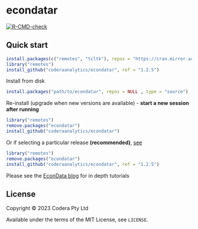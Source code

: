 # econdatar
<!-- badges: start -->
[![R-CMD-check](https://github.com/coderaanalytics/econdatar/actions/workflows/check-standard.yaml/badge.svg)](https://github.com/coderaanalytics/econdatar/actions/workflows/check-standard.yaml)
<!-- badges: end -->

## Quick start

```r
install.packages(c("remotes", "tcltk"), repos = "https://cran.mirror.ac.za")
library("remotes")
install_github("coderaanalytics/econdatar", ref = "1.2.5")
```

Install from disk

```r
install.packages("path/to/econdatar", repos = NULL , type = "source")
```

Re-install (upgrade when new versions are available) - **start a new session after running**

```r
library("remotes")
remove.packages("econdatar")
install_github("coderaanalytics/econdatar")
```

Or if selecting a particular release **(recommended)**, [see](https://github.com/coderaanalytics/econdatar/tags)

```r
library("remotes")
remove.packages("econdatar")
install_github("coderaanalytics/econdatar", ref = "1.2.5")
```

Please see the [EconData blog](https://randomsample.co.za) for in depth tutorials

## License

Copyright © 2023 Codera Pty Ltd

Available under the terms of the MIT License, see `LICENSE`.

